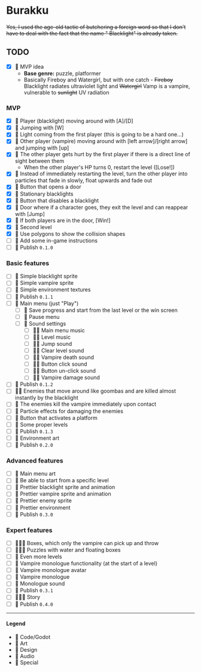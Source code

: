 # Burakku

~~Yes, I used the age-old tactic of butchering a foreign word so that I don't have to deal with the fact that the name "
Blacklight" is already taken.~~

## TODO

- [x] 💚 MVP idea
    - **Base genre:** puzzle, platformer
    - Basically Fireboy and Watergirl, but with one catch - ~~Fireboy~~ Blacklight radiates ultraviolet light and
      ~~Watergirl~~ Vamp is a vampire, vulnerable to ~~sunlight~~ UV radiation

### MVP

- [x] 💙 Player (blacklight) moving around with [A]/[D]
- [x] 💙 Jumping with [W]
- [x] 💙 Light coming from the first player (this is going to be a hard one...)
- [x] 💙 Other player (vampire) moving around with [left arrow]/[right arrow] and jumping with [up]
- [x] 💙 The other player gets hurt by the first player if there is a direct line of sight between them
    - When the other player's HP turns 0, restart the level ([Lose!])
- [x] 💙 Instead of immediately restarting the level, turn the other player into particles that fade in slowly, float
  upwards and fade out
- [x] 💙 Button that opens a door
- [x] 💙 Stationary blacklights
- [x] 💙 Button that disables a blacklight
- [x] 💙 Door where if a character goes, they exit the level and can reappear with [Jump]
- [x] 💙 If both players are in the door, [Win!]
- [x] 💚 Second level
- [x] 💜 Use polygons to show the collision shapes
- [ ] 💙 Add some in-game instructions
- [ ] 💟 Publish `0.1.0`

### Basic features

- [ ] 💜 Simple blacklight sprite
- [ ] 💜 Simple vampire sprite
- [ ] 💜 Simple environment textures
- [ ] 💟 Publish `0.1.1`
- [ ] 💙 Main menu (just "Play")
    - [ ] 💙 Save progress and start from the last level or the win screen
    - [ ] 💙 Pause menu
    - [ ] 💙 Sound settings
        - [ ] 💙💛 Main menu music
        - [ ] 💙💛 Level music
        - [ ] 💙💛 Jump sound
        - [ ] 💙💛 Clear level sound
        - [ ] 💙💛 Vampire death sound
        - [ ] 💙💛 Button click sound
        - [ ] 💙💛 Button un-click sound
        - [ ] 💙💛 Vampire damage sound
- [ ] 💟 Publish `0.1.2`
- [ ] 💙💜 Enemies that move around like goombas and are killed almost instantly by the blacklight
- [ ] 💙 The enemies kill the vampire immediately upon contact
- [ ] 💙 Particle effects for damaging the enemies
- [ ] 💙 Button that activates a platform
- [ ] 💚 Some proper levels
- [ ] 💟 Publish `0.1.3`
- [ ] 💜 Environment art
- [ ] 💟 Publish `0.2.0`

### Advanced features

- [ ] 💜 Main menu art
- [ ] 💙 Be able to start from a specific level
- [ ] 💜 Prettier blacklight sprite and animation
- [ ] 💜 Prettier vampire sprite and animation
- [ ] 💜 Prettier enemy sprite
- [ ] 💜 Prettier environment
- [ ] 💟 Publish `0.3.0`

### Expert features

- [ ] 💙💜💚 Boxes, which only the vampire can pick up and throw
- [ ] 💙💜💚 Puzzles with water and floating boxes
- [ ] 💚 Even more levels
- [ ] 💙 Vampire monologue functionality (at the start of a level)
- [ ] 💜 Vampire monologue avatar
- [ ] 💚 Vampire monologue
- [ ] 💛 Monologue sound
- [ ] 💟 Publish `0.3.1`
- [ ] 💙💜💚 Story
- [ ] 💟 Publish `0.4.0`

---

#### Legend

- 💙 Code/Godot
- 💜 Art
- 💚 Design
- 💛 Audio
- 💟 Special
